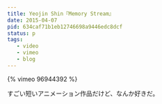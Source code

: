 ```yaml
---
title: Yeojin Shin『Memory Stream』
date: 2015-04-07
pid: 634caf71b1eb12746698a9446edc8dcf
status: p
tags:
   - video
   - vimeo
   - blog
---
```


{% vimeo 96944392 %}

すごい短いアニメーション作品だけど、なんか好きだ。
